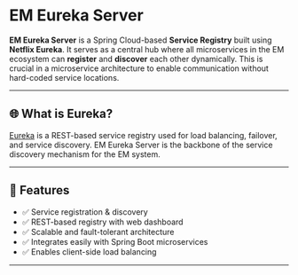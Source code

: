 # EM Eureka Server

**EM Eureka Server** is a Spring Cloud-based **Service Registry** built using **Netflix Eureka**. It serves as a central hub where all microservices in the EM ecosystem can **register** and **discover** each other dynamically. This is crucial in a microservice architecture to enable communication without hard-coded service locations.

---

## 🌐 What is Eureka?

[Eureka](https://github.com/Netflix/eureka) is a REST-based service registry used for load balancing, failover, and service discovery. EM Eureka Server is the backbone of the service discovery mechanism for the EM system.

---

## 🧩 Features

- ✅ Service registration & discovery
- ✅ REST-based registry with web dashboard
- ✅ Scalable and fault-tolerant architecture
- ✅ Integrates easily with Spring Boot microservices
- ✅ Enables client-side load balancing

---

